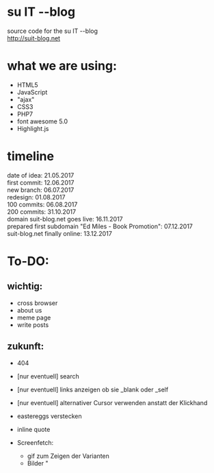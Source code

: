 # su IT --blog
source code for the su IT --blog
<br>
http://suit-blog.net

# what we are using:
- HTML5
- JavaScript
- "ajax"
- CSS3
- PHP7
- font awesome 5.0
- Highlight.js

# timeline

date of idea: 21.05.2017
<br>
first commit: 12.06.2017
<br>
new branch: 06.07.2017
<br>
redesign: 01.08.2017
<br>
100 commits: 06.08.2017
<br>
200 commits: 31.10.2017
<br>
domain suit-blog.net goes live: 16.11.2017
<br>
prepared first subdomain "Ed Miles - Book Promotion": 07.12.2017
<br>
suit-blog.net finally online: 13.12.2017

# To-DO:
## wichtig:

- cross browser
- about us
- meme page
- write posts

## zukunft:

- 404
- [nur eventuell] search
- [nur eventuell] links anzeigen ob sie _blank oder _self
- [nur eventuell] alternativer Cursor verwenden anstatt der Klickhand
- eastereggs verstecken
- inline quote

- Screenfetch:
	- gif zum Zeigen der Varianten
	- Bilder "

